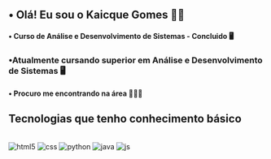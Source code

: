 ## • Olá! Eu sou o Kaicque Gomes 👋🏽

#### • Curso de Análise e Desenvolvimento de Sistemas - Concluido 🖥️

### •Atualmente cursando superior em Análise e Desenvolvimento de Sistemas 🖥️

#### • Procuro me encontrando na área 👨🏽‍💻

## Tecnologias que tenho conhecimento básico

<div style="display: inline_block">
  </br> 
  <img alt="html5" src="https://img.shields.io/badge/HTML5-E34F26?style=for-the-badge&logo=html5&logoColor=white">
  <img alt="css" src="https://img.shields.io/badge/CSS3-1572B6?style=for-the-badge&logo=css3&logoColor=white">
  <img alt="python" src="https://img.shields.io/badge/Python-14354C?style=for-the-badge&logo=python&logoColor=white">
  <img alt="java" src="https://img.shields.io/badge/Java-ED8B00?style=for-the-badge&logo=openjdk&logoColor=white">
  <img alt="js" src="https://img.shields.io/badge/JavaScript-F7DF1E?style=for-the-badge&logo=javascript&logoColor=black">
</div>
